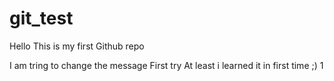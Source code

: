 # git_test
Hello 
This is my first Github repo

I am tring to change the message
First try
 At least i learned it in first time ;) 1
 
